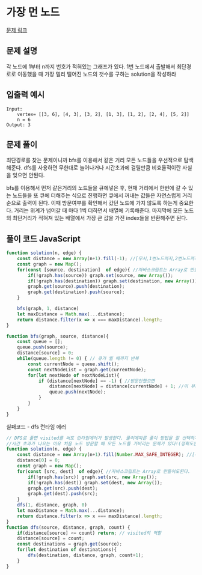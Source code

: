 # 가장 먼 노드

[문제 링크](https://programmers.co.kr/learn/courses/30/lessons/49189)

## 문제 설명

 각 노드에 1부터 n까지 번호가 적혀있는 그래프가 있다. 1번 노드에서 출발해서 최단경로로 이동했을 때 가장 멀리 떨어진 노드의 갯수를 구하는 solution을 작성하라
 
## 입출력 예시

```
Input: 
    vertex= [[3, 6], [4, 3], [3, 2], [1, 3], [1, 2], [2, 4], [5, 2]] 
    n = 6
Output: 3
```
## 문제 풀이

최단경로를 찾는 문제이니까 bfs를 이용해서 같은 거리 모든 노드들을 우선적으로 탐색해준다. dfs를 사용하면 무한대로 늘어나거나 시간초과에 걸릴만큼 비효율적이란 사실을 잊으면 안된다.

bfs를 이용해서 먼저 같은거리의 노드들을 큐에넣은 후, 현재 거리에서 한번에 갈 수 있는 노드들을 또 큐에 더해주는 식으로 진행하면 큐에서 꺼내는 값들은 자연스럽게 거리순으로 출력이 된다. 이때 방문여부를 확인해서 갔던 노드에 가지 않도록 하는게 중요한다. 거리는 위계가 넘어갈 때 마다 1씩 더하면서 배열에 기록해준다.
마지막에 모든 노드의 최단거리가 적혀져 있는 배열에서 가장 큰 값을 가진 index들을 반환해주면 된다.


## 풀이 코드 JavaScript

```js 
function solution(n, edge) {
    const distance = new Array(n+1).fill(-1); //[무시,1번노드까지,2번노드까지..];
    const graph = new Map();
    for(const [source, destination]  of edge){ //자바스크립트는 Array로 만들어도된다.
        if(!graph.has(source)) graph.set(source, new Array());
        if(!graph.has(destination)) graph.set(destination, new Array());
        graph.get(source).push(destination);
        graph.get(destination).push(source);
    }

    bfs(graph, 1, distance)
    let maxDistance = Math.max(...distance);
    return distance.filter(x => x === maxDistance).length;
}

function bfs(graph, source, distance){
    const queue = [];
    queue.push(source);
    distance[source] = 0;
    while(queue.length != 0) { // 큐가 빌 때까지 반복
        const currentNode = queue.shift();
        const nextNodeList = graph.get(currentNode);
        for(let nextNode of nextNodeList){
            if (distance[nextNode] == -1) { //방문안했으면 
                distance[nextNode] = distance[currentNode] + 1; //이 부분 주의! => 고민하다 다른 풀이보고 힌트를 얻었다 
                queue.push(nextNode);
            }
        }
    }
}
```


실패코드 - dfs 런타임 에러
```js
// DFS로 풀면 visited를 써도 런타임에러가 발생한다. 풀이에따른 풀이 방법을 잘 선택하자
//시간 초과가 나오는 이유 처음 노드 방문할 때 모든 노드를 가버리는 문제가 있다!(정확도는 100)
function solution(n, edge) {
    const distance = new Array(n+1).fill(Number.MAX_SAFE_INTEGER); //[무시,1번노드까지,2번노드까지..]
    distance[0] = 0;
    const graph = new Map();
    for(const [src, dest]  of edge){ //자바스크립트는 Array로 만들어도된다.
        if(!graph.has(src)) graph.set(src, new Array());
        if(!graph.has(dest)) graph.set(dest, new Array());
        graph.get(src).push(dest);
        graph.get(dest).push(src);
    }
    dfs(1, distance, graph, 0)
    let maxDistance = Math.max(...distance);
    return distance.filter(x => x === maxDistance).length;
}
function dfs(source, distance, graph, count) {
    if(distance[source] <= count) return; // visited의 역할
    distance[source] = count;
    const destinations = graph.get(source);
    for(let destination of destinations){
        dfs(destination, distance, graph, count+1);
    }
}
```
